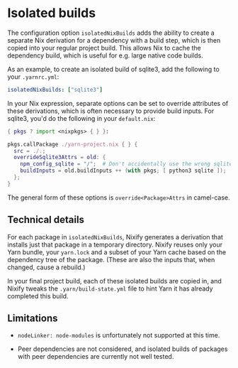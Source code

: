 # Isolated builds

The configuration option `isolatedNixBuilds` adds the ability to create a
separate Nix derivation for a dependency with a build step, which is then
copied into your regular project build. This allows Nix to cache the dependency
build, which is useful for e.g. large native code builds.

As an example, to create an isolated build of sqlite3, add the following to
your `.yarnrc.yml`:

```yml
isolatedNixBuilds: ["sqlite3"]
```

In your Nix expression, separate options can be set to override attributes of
these derivations, which is often necessary to provide build inputs. For
sqlite3, you'd do the following in your `default.nix`:

```nix
{ pkgs ? import <nixpkgs> { } }:

pkgs.callPackage ./yarn-project.nix { } {
  src = ./.;
  overrideSqlite3Attrs = old: {
    npm_config_sqlite = "/";  # Don't accidentally use the wrong sqlite.
    buildInputs = old.buildInputs ++ (with pkgs; [ python3 sqlite ]);
  };
}
```

The general form of these options is `override<Package>Attrs` in camel-case.

## Technical details

For each package in `isolatedNixBuilds`, Nixify generates a derivation that
installs just that package in a temporary directory. Nixify reuses only your
Yarn bundle, your `yarn.lock` and a subset of your Yarn cache based on the
dependency tree of the package. (These are also the inputs that, when changed,
cause a rebuild.)

In your final project build, each of these isolated builds are copied in, and
Nixify tweaks the `.yarn/build-state.yml` file to hint Yarn it has already
completed this build.

## Limitations

- `nodeLinker: node-modules` is unfortunately not supported at this time.

- Peer dependencies are not considered, and isolated builds of packages with
  peer dependencies are currently not well tested.
